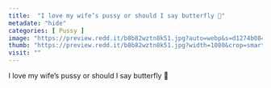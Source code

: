 ```yaml
---
title:  "I love my wife’s pussy or should I say butterfly 🦋"
metadate: "hide"
categories: [ Pussy ]
image: "https://preview.redd.it/b8b82wztn8k51.jpg?auto=webp&s=d1274b084c6d045f3783f3f4f7b1110e7608ca8e"
thumb: "https://preview.redd.it/b8b82wztn8k51.jpg?width=1080&crop=smart&auto=webp&s=041b52de1a14e34e8e4750ccb5ceba3a600ad522"
visit: ""
---
```

I love my wife’s pussy or should I say butterfly 🦋
